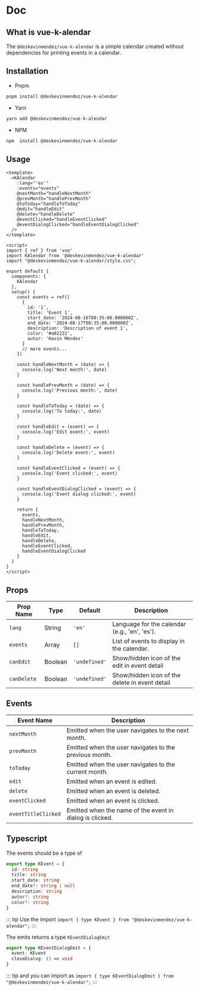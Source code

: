 # Doc

## What is vue-k-alendar

The `@deskevinmendez/vue-k-alendar` is a simple calendar created without dependencies for printing events in a calendar.

## Installation

- Pnpm

```bash
pnpm install @deskevinmendez/vue-k-alendar
```

- Yarn

```bash
yarn add @deskevinmendez/vue-k-alendar
```

- NPM

```bash
npm  install @deskevinmendez/vue-k-alendar
```

## Usage

```vue
<template>
  <KAlendar
    :lang="'es'"
    :events="events"
    @nextMonth="handleNextMonth"
    @prevMonth="handlePrevMonth"
    @toToday="handleToToday"
    @edit="handleEdit"
    @delete="handleDelete"
    @eventClicked="handleEventClicked"
    @eventDialogClicked="handleEventDialogClicked"
  />
</template>

<script>
import { ref } from 'vue'
import KAlendar from '@deskevinmendez/vue-k-alendar'
import "@deskevinmendez/vue-k-alendar/style.css";

export default {
  components: {
    KAlendar
  },
  setup() {
    const events = ref([
      {
        id: '1',
        title: 'Event 1',
        start_date: '2024-08-16T00:35:00.000000Z',
        end_date: '2024-08-17T00:35:00.000000Z',
        description: 'Description of event 1',
        color: '#a02222',
        autor: 'Kevin Méndez'
      }
      // more events...
    ])

    const handleNextMonth = (date) => {
      console.log('Next month:', date)
    }

    const handlePrevMonth = (date) => {
      console.log('Previous month:', date)
    }

    const handleToToday = (date) => {
      console.log('To today:', date)
    }

    const handleEdit = (event) => {
      console.log('Edit event:', event)
    }

    const handleDelete = (event) => {
      console.log('Delete event:', event)
    }

    const handleEventClicked = (event) => {
      console.log('Event clicked:', event)
    }

    const handleEventDialogClicked = (event) => {
      console.log('Event dialog clicked:', event)
    }

    return {
      events,
      handleNextMonth,
      handlePrevMonth,
      handleToToday,
      handleEdit,
      handleDelete,
      handleEventClicked,
      handleEventDialogClicked
    }
  }
}
</script>
```


## Props

| Prop Name   | Type    | Default       | Description                                    |
| ----------- | ------- | ------------- | ---------------------------------------------- |
| `lang`      | String  | `'en'`        | Language for the calendar (e.g., 'en', 'es').  |
| `events`    | Array   | `[]`          | List of events to display in the calendar.     |
| `canEdit`   | Boolean | `'undefined'` | Show/hidden icon of the edit in event detail   |
| `canDelete` | Boolean | `'undefined'` | Show/hidden icon of the delete in event detail |

## Events

| Event Name          | Description                                              |
| ------------------- | -------------------------------------------------------- |
| `nextMonth`         | Emitted when the user navigates to the next month.       |
| `prevMonth`         | Emitted when the user navigates to the previous month.   |
| `toToday`           | Emitted when the user navigates to the current month.    |
| `edit`              | Emitted when an event is edited.                         |
| `delete`            | Emitted when an event is deleted.                        |
| `eventClicked`      | Emitted when an event is clicked.                        |
| `eventTitleClicked` | Emitted when the name of the event in dialog is clicked. |

## Typescript

The events should be a type of
```ts
export type KEvent = {
  id: string
  title: string
  start_date: string
  end_date?: string | null
  description: string
  autor?: string
  color?: string
}
```

::: tip
 Use the import `import { type KEvent } from "@deskevinmendez/vue-k-alendar";`
:::

The emits returns a type `KEventDialogEmit`

```ts
export type KEventDialogEmit = {
  event: KEvent
  closeDialog: () => void
}
```
::: tip
and you can import as `import { type KEventDialogEmit } from "@deskevinmendez/vue-k-alendar";`
:::